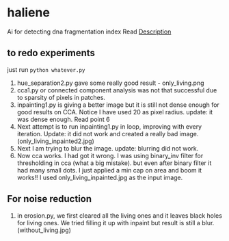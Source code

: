 # haliene
Ai for detecting dna fragmentation index
Read [Description](https://docs.google.com/document/d/15j_eyn2HjsExRnaAI5P5XI6o7diaMpwqSwyKG90_V_o/edit?usp=sharing)

## to redo experiments

just run `python whatever.py`

1. hue_separation2.py gave some really good result - only_living.png
2. cca1.py or connected component analysis was not that successful due to sparsity of pixels in patches. 
3. inpainting1.py is giving a better image but it is still not dense enough for good results on CCA. Notice I have used 20 as pixel radius. update: it was dense enough. Read point 6 
4. Next attempt is to run inpainting1.py in loop, improving with every iteration. Update: it did not work and created a really bad image. (only_living_inpainted2.jpg)
5. Next I am trying to blur the image. update: blurring did not work.
6. Now cca works. I had got it wrong. I was using binary_inv filter for thresholding in cca (what a big mistake). but even after binary filter it had many small dots. I just applied a min cap on area and boom it works!! I used only_living_inpainted.jpg as the input image.


## For noise reduction

1. in erosion.py, we first cleared all the living ones and it leaves black holes for living ones. We tried filling it up with inpaint but result is still a blur. (without_living.jpg) 

